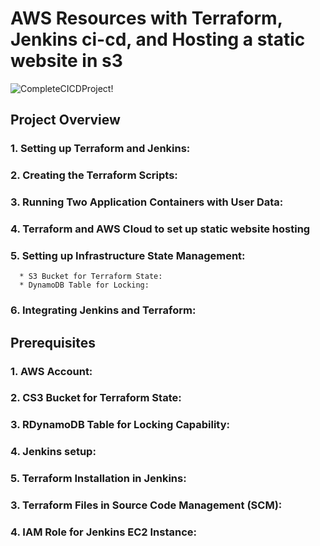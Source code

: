 # AWS Resources with Terraform, Jenkins ci-cd, and Hosting a static website in s3
![CompleteCICDProject!](https://miro.medium.com/v2/resize:fit:1100/format:webp/1*_L6bcSrHxdKIWT4KydkoRA.jpeg)

## Project Overview
### 1. Setting up Terraform and Jenkins:
### 2. Creating the Terraform Scripts:
### 3. Running Two Application Containers with User Data:
### 4. Terraform and AWS Cloud to set up static website hosting 
### 5. Setting up Infrastructure State Management:
      * S3 Bucket for Terraform State:
      * DynamoDB Table for Locking: 
### 6. Integrating Jenkins and Terraform:

## Prerequisites
### 1. AWS Account: 
### 2. CS3 Bucket for Terraform State:
### 3. RDynamoDB Table for Locking Capability:
### 4. Jenkins setup: 
### 5. Terraform Installation in Jenkins:
### 3. Terraform Files in Source Code Management (SCM):
### 4. IAM Role for Jenkins EC2 Instance:
